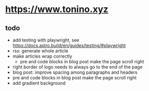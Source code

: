 # <https://www.tonino.xyz>

## todo

- add testing with playwright, see https://docs.astro.build/en/guides/testing/#playwright
- rss: generate whole article
- make articles wrap correctly
  - pre and code blocks in blog post make the page scroll right
- right border of logo needs to always go to the end of the page
- blog post: improve spacing among paragraphs and headers
- pre and code blocks in blog post make the page scroll right
- add gradient background
